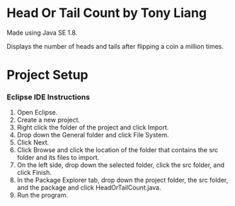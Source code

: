 # Head Or Tail Count by Tony Liang

Made using Java SE 1.8.

Displays the number of heads and tails after flipping a coin a million times.

# Project Setup

### Eclipse IDE Instructions
1. Open Eclipse.
2. Create a new project.
3. Right click the folder of the project and click Import.
4. Drop down the General folder and click File System.
5. Click Next.
6. Click Browse and click the location of the folder that contains the src folder and its files to import.
7. On the left side, drop down the selected folder, click the src folder, and click Finish.
8. In the Package Explorer tab, drop down the project folder, the src folder, and the package and click HeadOrTailCount.java.
9. Run the program.